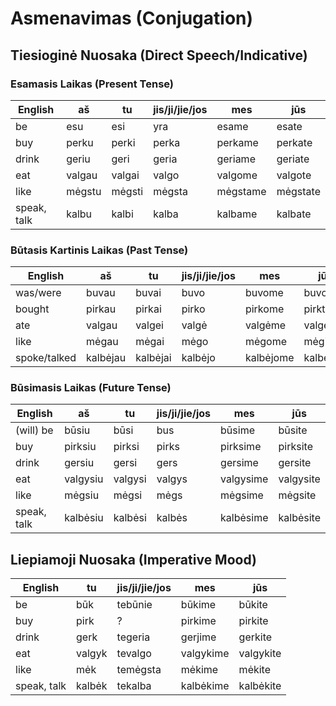 # Asmenavimas (Conjugation)
## Tiesioginė Nuosaka (Direct Speech/Indicative)
### Esamasis Laikas (Present Tense)
English|aš|tu|jis/ji/jie/jos|mes|jūs
---|---|---|---|---|---
be|esu|esi|yra|esame|esate
buy|perku|perki|perka|perkame|perkate
drink|geriu|geri|geria|geriame|geriate
eat|valgau|valgai|valgo|valgome|valgote
like|mėgstu|mėgsti|mėgsta|mėgstame|mėgstate
speak, talk|kalbu|kalbi|kalba|kalbame|kalbate

### Būtasis Kartinis Laikas (Past Tense)
English|aš|tu|jis/ji/jie/jos|mes|jūs
---|---|---|---|---|---
was/were|buvau|buvai|buvo|buvome|buvote
bought|pirkau|pirkai|pirko|pirkome|pirkte
ate|valgau|valgei|valgė|valgėme|valgėte
like|mėgau|mėgai|mėgo|mėgome|mėgite
spoke/talked|kalbėjau|kalbėjai|kalbėjo|kalbėjome|kalbėjote

### Būsimasis Laikas (Future Tense)
English|aš|tu|jis/ji/jie/jos|mes|jūs
---|---|---|---|---|---
(will)  be|būsiu|būsi|bus|būsime|būsite
buy|pirksiu|pirksi|pirks|pirksime|pirksite
drink|gersiu|gersi|gers|gersime|gersite
eat|valgysiu|valgysi|valgys|valgysime|valgysite
like|mėgsiu|mėgsi|mėgs|mėgsime|mėgsite
speak, talk|kalbėsiu|kalbėsi|kalbės|kalbėsime|kalbėsite

## Liepiamoji Nuosaka (Imperative Mood)
English|tu|jis/ji/jie/jos|mes|jūs
---|---|---|---|---
be|būk|tebūnie|būkime|būkite
buy|pirk|?|pirkime|pirkite
drink|gerk|tegeria|gerjime|gerkite
eat|valgyk|tevalgo|valgykime|valgykite
like|mėk|temėgsta|mėkime|mėkite
speak, talk|kalbėk|tekalba|kalbėkime|kalbėkite